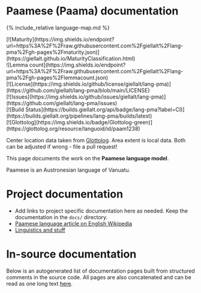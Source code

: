 # Paamese (Paama) documentation

<div class="twocolumn map" markdown="1">

{% include_relative language-map.md %}

<div class="badges" markdown="1">
[![Maturity](https://img.shields.io/endpoint?url=https%3A%2F%2Fraw.githubusercontent.com%2Fgiellalt%2Flang-pma%2Fgh-pages%2Fmaturity.json)](https://giellalt.github.io/MaturityClassification.html) <br/>
![Lemma count](https://img.shields.io/endpoint?url=https%3A%2F%2Fraw.githubusercontent.com%2Fgiellalt%2Flang-pma%2Fgh-pages%2Flemmacount.json) <br/>
[![License](https://img.shields.io/github/license/giellalt/lang-pma)](https://github.com/giellalt/lang-pma/blob/main/LICENSE) <br/>
[![Issues](https://img.shields.io/github/issues/giellalt/lang-pma)](https://github.com/giellalt/lang-pma/issues) <br/>
[![Build Status](https://builds.giellalt.org/api/badge/lang-pma?label=CI)](https://builds.giellalt.org/pipelines/lang-pma/builds/latest) <br/>
[![Glottolog](https://img.shields.io/badge/Glottolog-green)](https://glottolog.org/resource/languoid/id/paam1238)
</div>

Center location data taken from [Glottolog](https://glottolog.org/). Area extent is local data. Both can be adjusted if wrong - file a pull request!

</div>

This page documents the work on the **Paamese language model**. 

Paamese is an Austronesian language of Vanuatu.

# Project documentation

* Add links to project specific documentation here as needed. Keep the documentation in the `docs/` directory.
* [Paamese language article on English Wikipedia](https://en.wikipedia.org/wiki/Paamese_language)
* [Linguistics and stuff](PaamaLinguisics.html)

# In-source documentation

Below is an autogenerated list of documentation pages built from structured comments in the source code. All pages are also concatenated and can be read as one long text [here](pma.md).
